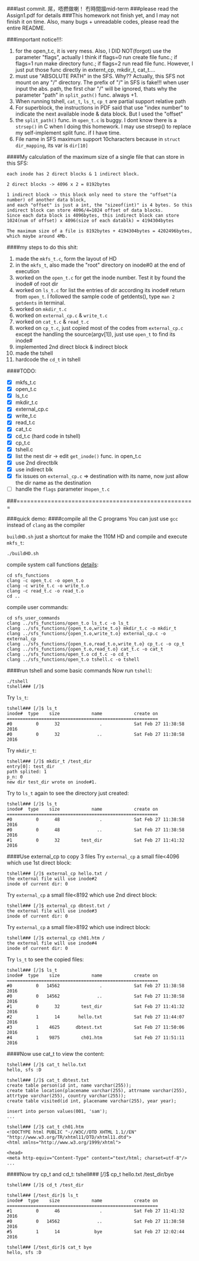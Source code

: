 ###last commit. 屌，唔撚做喇！ 冇時間搵mid-term
###please read the Assign1.pdf for details 
###This homework not finish yet, and I may not finish it on time. Also, many bugs + unreadable codes, please read the entire README.

###important notice!!!:
1. for the open_t.c, it is very mess. Also, I DID NOT(forgot) use the parameter "flags", actually I think if flags=0 run create file func.; if flags=1 run make directory func.; if flags=2 run read file func. However, I just put those func directly in externt_cp, mkdir_t, cat_t....
2. must use "ABSOLUTE PATH" in the SFS. Why?? Actually, this SFS not mount on any "/" directory. The prefix of "/" in SFS is fake!!! when user input the abs. path, the first char "/" will be ignored, thats why the parameter "path" in ```split_path()``` func. always +1.
3. When running tshell, ```cat_t```, ```ls_t```, ```cp_t``` are partial support relative path
4. For superblock, the instructions in PDF said that use "index number" to indicate the next available inode & data block. But I used the "offset"
5. the ```split_path()``` func. in ```open_t.c``` is buggy. I dont know there is a ```strsep()``` in C when I doing this homework. I may use strsep() to replace my self-implement split func. if I have time.
6. File name in SFS maximum support 10characters because in ```struct dir_mapping```, its var is ```dir[10]```

####My calculation of the maximum size of a single file that can store in this SFS:
    
    each inode has 2 direct blocks & 1 indirect block.

    2 direct blocks -> 4096 x 2 = 8192bytes
    
    1 indirect block -> this block only need to store the "offset"(a number) of another data block, 
    and each "offset" is just a int, the "sizeof(int)" is 4 bytes. So this indirect block can store 4096/4=1024 offset of data blocks. 
    Since each data block is 4096bytes, this indirect block can store 1024(num of offset) x 4096(size of each datablk) = 4194304bytes
    
    The maximum size of a file is 8192bytes + 4194304bytes = 4202496bytes, which maybe around 4Mb.

####my steps to do this shit:
1. made the ```mkfs_t.c```, form the layout of HD
2. in the ```mkfs_t```, also made the "root" directory on inode#0 at the end of execution
3. worked on the ```open_t.c``` for get the inode number. Test it by found the inode# of root dir
4. worked on ```ls_t.c``` for list the entries of dir according its inode# return from ```open_t```. I followed the sample code of getdents(), type ```man 2 getdents``` in terminal.
5. worked on ```mkdir_t.c```
6. worked on ```external_cp.c``` & ```write_t.c```
7. worked on ```cat_t.c``` & ```read_t.c```
8. worked on ```cp_t.c```, just copied most of the codes from ```external_cp.c``` except the handling the source(argv[1]), just use ```open_t``` to find its inode#
9. implemented 2nd direct block & indirect block
9. made the tshell
10. hardcode the ```cd_t``` in tshell

####TODO:
- [x] mkfs_t.c
- [x] open_t.c
- [x] ls_t.c
- [x] mkdir_t.c
- [x] external_cp.c
- [x] write_t.c
- [x] read_t.c
- [x] cat_t.c
- [x] cd_t.c (hard code in tshell)
- [x] cp_t.c
- [x] tshell.c
- [x] list the nest dir -> edit ```get_inode()``` func. in open_t.c
- [x] use 2nd directblk 
- [x] use indirect blk
- [x] fix issues on ```external_cp.c``` => destination with its name, now just allow the dir name as the destination
- [ ] handle the ```flags``` parameter in```open_t.c```

###====================================================

###quick demo:
####compile all the C programs
You can just use ```gcc``` instead of ```clang``` as the compiler

```buildHD.sh``` just a shortcut for make the 110M HD and compile and execute ```mkfs_t```:

    ./buildHD.sh    

compile system call functions [details](https://stackoverflow.com/questions/2831361/how-can-i-create-c-header-files):

    cd sfs_functions
    clang -c open_t.c -o open_t.o
    clang -c write_t.c -o write_t.o
    clang -c read_t.c -o read_t.o
    cd ..

compile user commands:

    cd sfs_user_commands
    clang ../sfs_functions/open_t.o ls_t.c -o ls_t
    clang ../sfs_functions/{open_t.o,write_t.o} mkdir_t.c -o mkdir_t
    clang ../sfs_functions/{open_t.o,write_t.o} external_cp.c -o external_cp
    clang ../sfs_functions/{open_t.o,read_t.o,write_t.o} cp_t.c -o cp_t
    clang ../sfs_functions/{open_t.o,read_t.o} cat_t.c -o cat_t
    clang ../sfs_functions/open_t.o cd_t.c -o cd_t
    clang ../sfs_functions/open_t.o tshell.c -o tshell   
    
####run tshell and some basic commands
Now run ```tshell```:

    ./tshell
    tshell### [/]$
    
Try ```ls_t```:

    tshell### [/]$ ls_t
    inode#  type    size            name            create on
    =========================================================
    #0         0      32               .            Sat Feb 27 11:38:58 2016
    #0         0      32              ..            Sat Feb 27 11:38:58 2016

Try ```mkdir_t```:

    tshell### [/]$ mkdir_t /test_dir
    entry[0]: test_dir
    path splited: 1
    p_n: 0
    new dir test_dir wrote on inode#1.
    
Try to ```ls_t``` again to see the directory just created:

    tshell### [/]$ ls_t
    inode#  type    size            name            create on
    =========================================================
    #0         0      48               .            Sat Feb 27 11:38:58 2016
    #0         0      48              ..            Sat Feb 27 11:38:58 2016
    #1         0      32        test_dir            Sat Feb 27 11:41:32 2016

####Use external_cp to copy 3 files
Try ```external_cp``` a small file<4096 which use 1st direct block:

    tshell### [/]$ external_cp hello.txt /
    the external file will use inode#2
    inode of current dir: 0
    
Try ```external_cp``` a small file<8192 which use 2nd direct block:

    tshell### [/]$ external_cp dbtest.txt /      
    the external file will use inode#3
    inode of current dir: 0
    
Try ```external_cp``` a small file>8192 which use indirect block:
    
    tshell### [/]$ external_cp ch01.htm /
    the external file will use inode#4
    inode of current dir: 0

Try ```ls_t``` to see the copied files:

    tshell### [/]$ ls_t
    inode#  type    size            name            create on
    =========================================================
    #0         0   14562               .            Sat Feb 27 11:38:58 2016
    #0         0   14562              ..            Sat Feb 27 11:38:58 2016
    #1         0      32        test_dir            Sat Feb 27 11:41:32 2016
    #2         1      14       hello.txt            Sat Feb 27 11:44:07 2016
    #3         1    4625      dbtest.txt            Sat Feb 27 11:50:06 2016
    #4         1    9875        ch01.htm            Sat Feb 27 11:51:11 2016
    
####Now use cat_t to view the content:

    tshell### [/]$ cat_t hello.txt 
    hello, sfs :D
    
    tshell### [/]$ cat_t dbtest.txt       
    create table person(id int, name varchar(255));
    create table location(placename varchar(255), attrname varchar(255), attrtype varchar(255), country varchar(255));
    create table visited(id int, placename varchar(255), year year);

    insert into person values(001, 'sam');
    ...   
    
    tshell### [/]$ cat_t ch01.htm
    <!DOCTYPE html PUBLIC "-//W3C//DTD XHTML 1.1//EN" "http://www.w3.org/TR/xhtml11/DTD/xhtml11.dtd">
    <html xmlns="http://www.w3.org/1999/xhtml">

    <head>
    <meta http-equiv="Content-Type" content="text/html; charset=utf-8"/>
    ...
    
####Now try cp_t and cd_t:
    tshell### [/]$ cp_t hello.txt /test_dir/bye
    
    tshell### [/]$ cd_t /test_dir
    
    tshell### [/test_dir]$ ls_t
    inode#  type    size            name            create on
    =========================================================
    #1         0      46               .            Sat Feb 27 11:41:32 2016
    #0         0   14562              ..            Sat Feb 27 11:38:58 2016
    #5         1      14             bye            Sat Feb 27 12:02:44 2016

    tshell### [/test_dir]$ cat_t bye
    hello, sfs :D
